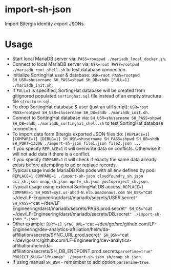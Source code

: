 # import-sh-json
Import Bitergia identity export JSONs.

# Usage

- Start local MariaDB server via: `PASS=rootpwd ./mariadb_local_docker.sh`.
- Connect to local MariaDB server via: `USR=root PASS=rootpwd ./mariadb_root_shell.sh` to test database connection.
- Initialize SortingHat user & database: `USR=root PASS=rootpwd SH_USR=shusername SH_PASS=shpwd SH_DB=shdb [FULL=1] ./mariadb_init.sh`.
- If `FULL=1` is specified, SortingHat database will be created from gitignored populated `sortinghat.sql` file instead of an empty structure file `structure.sql`.
- To drop SortingHat database & user (just an util script): `USR=root PASS=rootpwd SH_USR=shusername SH_DB=shdb ./mariadb_init.sh`.
- Connect to SortingHat database via: `SH_USR=shusername SH_PASS=shpwd SH_DB=shdb ./mariadb_sortinghat_shell.sh` to test SortingHat database connection.
- To import data form Bitergia exported JSON files do: `[REPLACE=1] [COMPARE=1] [DEBUG=1] SH_USR=shusername SH_PASS=shpwd SH_DB=shdb SH_PORT=13306 ./import-sh-json file1.json file2.json ...`
- If you specify `REPLACE=1` it will overwrite data on conflicts.  Otherwise it will not add data if there is a conflict.
- If you specify `COMPARE=1` it will check if exacty the same data already exists before attempting to ad or replace records.
- Typical usage inside MariaDB K8s pods with all env defined by pod: `REPLACE=1 COMPARE=1 ./import-sh-json cloudfoundry_sh.json oci_sh.json onap_sh.json opnfv_sh.json yoctoproject_sh.json`.
- Typical usage using external SortingHat DB access: `REPLACE=1 COMPARE=1 SH_HOST=xyz.us-abcd-N.elb.amazonaws.com SH_USR="`cat ~/dev/LF-Engineering/darst/mariadb/secrets/USER.secret`" SH_PASS="`cat ~/dev/LF-Engineering/darst/mariadb/secrets/PASS.prod.secret`" SH_DB="`cat ~/dev/LF-Engineering/darst/mariadb/secrets/DB.secret`" ./import-sh-json *.json`
- Other example: `[DRY=1] SYNC_URL="`cat ~/dev/go/src/github.com/LF-Engineering/dev-analytics-affiliation/helm/da-affiliation/secrets/SYNC_URL.prod.secret`" SH_DSN="`cat ~/dev/go/src/github.com/LF-Engineering/dev-analytics-affiliation/helm/da-affiliation/secrets/SH_DB_ENDPOINT.prod.secret`&parseTime=true" PROJECT_SLUG="lfn/onap" ./import-sh-json sh/onap_sh.json`.
- If using manual `SH_DSN` - remember to add option `parseTime=true`.
